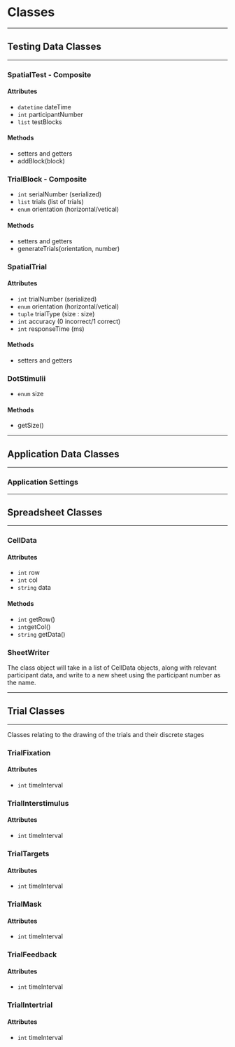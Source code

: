 # Classes

***
## Testing Data Classes
***

### SpatialTest - Composite
#### Attributes
* `datetime` dateTime
* `int` participantNumber
* `list` testBlocks

#### Methods
* setters and getters
* addBlock(block)

### TrialBlock - Composite
* `int` serialNumber (serialized)
* `list` trials (list of trials)
* `enum` orientation (horizontal/vetical)

#### Methods
* setters and getters
* generateTrials(orientation, number)

### SpatialTrial
#### Attributes
* `int` trialNumber (serialized)
* `enum` orientation (horizontal/vetical)
* `tuple` trialType (size : size)
* `int` accuracy (0 incorrect/1 correct)
* `int` responseTime (ms)

#### Methods
* setters and getters

### DotStimulii
* `enum` size

#### Methods
* getSize()

***
## Application Data Classes
***

### Application Settings

***
## Spreadsheet Classes
***

### CellData
#### Attributes
* `int` row
* `int` col
* `string` data

#### Methods
* `int` getRow()
* `int`getCol()
* `string` getData()

### SheetWriter
The class object will take in a list of CellData objects, along with 
relevant participant data, and write to a new sheet using the 
participant number as the name.

***
## Trial Classes
***
Classes relating to the drawing of the trials and their discrete
stages

### TrialFixation
#### Attributes
* `int` timeInterval

### TrialInterstimulus
#### Attributes
* `int` timeInterval

### TrialTargets
#### Attributes
* `int` timeInterval

### TrialMask
#### Attributes
* `int` timeInterval

### TrialFeedback
#### Attributes
* `int` timeInterval

### TrialIntertrial
#### Attributes
* `int` timeInterval